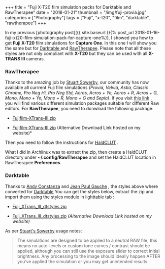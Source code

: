 +++
title = "Fuji X-T20 film simulation packs for Darktable and RawTherapee"
date = "2018-01-21"
thumbnail = "/img/fuji-provia.jpg"
categories = ["Photography"]
tags = ["Fuji", "x-t20", "film", "darktable", "rawtherapee"]
+++

In my previous [photography post]({{ site.baseurl }}{% post_url 2018-01-16-fuji-xt20-film-simulation-pack-for-capture-one%}), I showed you how to get **Fuji X-T20** film simulations for **Capture One**. In this one I will show you the same but for [Darktable ](https://www.darktable.org/) and [RawTherapee](http://rawtherapee.com/). Please note that all these styles are not only compliant with **X-T20** but they can be used with all **X-TRANS III** cameras.

### RawTherapee
Thanks to the amazing job by [Stuart Sowerby](https://blog.sowerby.me), our community has now available all currrent Fuji film simulations *(Provia, Velvia, Astia, Classic Chrome, Pro Neg Hi, Pro Neg Std, Acros, Acros + Ye, Acros + R, Acros + G, Mono, Mono + Ye, Mono + R, Mono + G and Sepia)*. If you visit [this link](https://blog.sowerby.me/fuji-film-simulation-profiles/) , you will find various different simulation packages suitable for different Raw editors. For **RawTherapee**, you need to donwload the following package:

- [Fujifilm-XTrans-III.zip](https://blog.sowerby.me/wp-content/uploads/2018/01/Fujifilm-XTrans-III.zip) 

- [Fujifilm-XTrans-III.zip](/download/Fujifilm-XTrans-III.zip) (Alternative Download Link hosted on my website)*

 Then you need to follow the instructions for [HaldCLUT](http://rawpedia.rawtherapee.com/Film_Simulation) .
 
 What I did in Archlinux was to extraxt the zip, then create a HaldCLUT directory under **~/.config/RawTherapee** and  set the HaldCLUT location in RawTherapee **Preferences**.

### Darktable
Thanks to [Andy Constanza](http://andycostanza.com/) and [Jean Paul Gauche](https://www.facebook.com/jeanpaul.gauche) , the styles above where converted for [Darktable](https://www.darktable.org/) You can get the styles below, extract the zip and import them using the styles module in lighttable tab :

 - [Fuji_XTrans_III_dtstyles.zip](https://darktable.fr/download/Fuji_XTrans_III_dtstyles.zip)
 
 - [Fuji_XTrans_III_dtstyles.zip](/download/Fuji_XTrans_III_dtstyles.zip) *(Alternative Download Link hosted on my website)*


As per [Stuart's Sowerby](https://blog.sowerby.me) usage notes:

>The simulations are designed to be applied to a neutral RAW file, this means no auto-levels or custom tone curves / contrast should be applied, although you can still use the exposure slider to correct initial brightness. Any processing to the image should ideally happen AFTER you’ve applied the simulation or you may get unintended results.